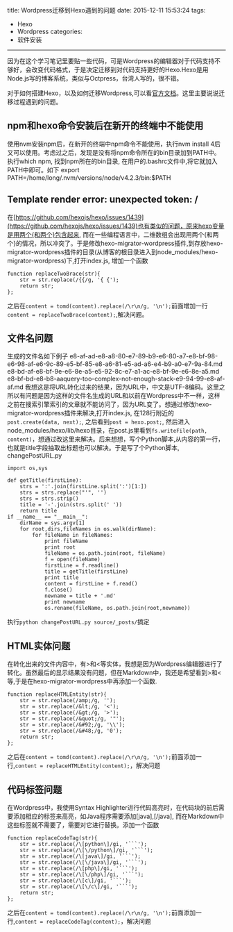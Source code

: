 title: Wordpress迁移到Hexo遇到的问题
date: 2015-12-11 15:53:24
tags: 
 - Hexo
 - Wordpress
categories:
 - 软件安装
---
因为在这个学习笔记里要贴一些代码，可是Wordpress的编辑器对于代码支持不够好，会改变代码格式，于是决定迁移到对代码支持更好的Hexo.Hexo是用Node.js写的博客系统，类似与Octpress，台湾人写的，很不错。

对于如何搭建Hexo，以及如何迁移Wordpress,可以看[官方文档](https://hexo.io/zh-cn/)。这里主要说说迁移过程遇到的问题。
## npm和hexo命令安装后在新开的终端中不能使用
使用nvm安装npm后，在新开的终端中npm命令不能使用，执行nvm install 4后又可以使用。考虑过之后，发现是没有将npm命令所在的bin目录加到PATH中。执行which npm, 找到npm所在的bin目录, 在用户的.bashrc文件中,将它就加入PATH中即可。如下
export PATH=/home/long/.nvm/versions/node/v4.2.3/bin:$PATH

## Template render error: unexpected token: / 
在[https://github.com/hexojs/hexo/issues/1439](https://github.com/hexojs/hexo/issues/1439)也有类似的问题，原来hexo变量是用两个{和两个}包含起来, 而在一些编程语言中，二维数组会出现用两个{和两个}的情况，所以冲突了。于是修改hexo-migrator-wordpress插件,到存放hexo-migrator-wordpress插件的目录(从博客的根目录进入到node_modules/hexo-migrator-wordpress)下,打开index.js, 增加一个函数
```
function replaceTwoBrace(str){
    str = str.replace(/{{/g, '{ {');
    return str;
};
```
之后在`content = tomd(content).replace(/\r\n/g, '\n');`前面增加一行`content = replaceTwoBrace(content);`,解决问题。

## 文件名问题
生成的文件名如下例子 
e8-af-ad-e8-a8-80-e7-89-b9-e6-80-a7-e8-bf-98-e6-98-af-e6-9c-89-e5-bf-85-e8-a6-81-e5-ad-a6-e4-b9-a0-e7-9a-84.md
e8-bd-af-e8-bf-9e-e6-8e-a5-e5-92-8c-e7-a1-ac-e8-bf-9e-e6-8e-a5.md
e8-bf-bd-e8-b8-aaquery-too-complex-not-enough-stack-e9-94-99-e8-af-af.md
我想这是将URL转化过来的结果，因为URL中，中文是UTF-8编码。这里之所以有问题是因为这样的文件名生成的URL和以前在Wordpress中不一样，这样之前在搜索引擎索引的文章就不能访问了，因为URL变了。想通过修改hexo-migrator-wordpress插件来解决,打开index.js, 在128行附近的`post.create(data, next);`, 之后看到`post = hexo.post;`, 然后进入node_modules/hexo/lib/hexo目录，在post.js里看到`fs.writeFile(path, content)`，想通过改这里来解决。后来想想，写个Python脚本,从内容的第一行，也就是title字段抽取出标题也可以解决。于是写了个Python脚本, changePostURL.py
```
import os,sys

def getTitle(firstLine):
    strs = ':'.join(firstLine.split(':')[1:])
    strs = strs.replace("'", '') 
    strs = strs.strip()
    title = '-'.join(strs.split(' '))
    return title
if __name__ == "__main__":
    dirName = sys.argv[1]
    for root,dirs,fileNames in os.walk(dirName):
        for fileName in fileNames:
            print fileName 
            print root
            fileName = os.path.join(root, fileName)
            f = open(fileName)
            firstLine = f.readline()
            title = getTitle(firstLine)
            print title
            content = firstLine + f.read()
            f.close()
            newname = title + '.md'
            print newname
            os.rename(fileName, os.path.join(root,newname))
```
执行`python changePostURL.py source/_posts/`搞定

## HTML实体问题
在转化出来的文件内容中，有&gt;和&lt;等实体，我想是因为Wordpress编辑器进行了转化。虽然最后的显示结果没有问题，但在Markdown中，我还是希望看到>和<等,于是在hexo-migrator-wordpress中再添加一个函数.
```
function replaceHTMLEntity(str){
    str = str.replace(/amp;/g, '');
    str = str.replace(/&lt;/g, '<');
    str = str.replace(/&gt;/g, '>');
    str = str.replace(/&quot;/g, '"');
    str = str.replace(/&#92;/g, '\\');
    str = str.replace(/&#48;/g, '0');
    return str;
};
```
之后在`content = tomd(content).replace(/\r\n/g, '\n');`前面添加一行,`content = replaceHTMLEntity(content);`，解决问题

## 代码标签问题
在Wordpress中，我使用Syntax Highlighter进行代码高亮时，在代码块的前后需要添加相应的标签来高亮，如Java程序需要添加[java],[/java], 而在Markdown中这些标签就不需要了，需要对它进行替换。添加一个函数
```
function replaceCodeTag(str){
    str = str.replace(/\[python\]/gi, '```');
    str = str.replace(/\[\/python\]/gi, '```');
    str = str.replace(/\[java\]/gi, '```');
    str = str.replace(/\[\/java\]/gi, '```');
    str = str.replace(/\[php\]/gi, '```');
    str = str.replace(/\[\/php\]/gi, '```');
    str = str.replace(/\[c\]/gi, '```');
    str = str.replace(/\[\/c\]/gi, '```');
    return str;
};
```
之后在`content = tomd(content).replace(/\r\n/g, '\n');`前面添加一行,`content = replaceCodeTag(content);`，解决问题
